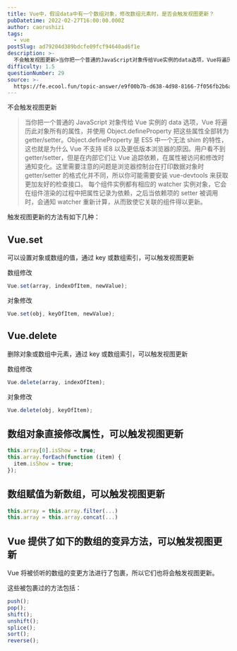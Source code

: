 ```yaml
---
title: Vue中，假设data中有一个数组对象，修改数组元素时，是否会触发视图更新？
pubDatetime: 2022-02-27T16:00:00.000Z
author: caorushizi
tags:
  - vue
postSlug: ad79204d389bdcfe09fcf94640ad6f1e
description: >-
  不会触发视图更新>当你把一个普通的JavaScript对象传给Vue实例的data选项，Vue将遍历此对象所有的属性，并使用Object.defineProperty把这些属性全部转为getter/s
difficulty: 1.5
questionNumber: 29
source: >-
  https://fe.ecool.fun/topic-answer/e9f00b7b-d638-4d98-8166-7f056fb2b6a1?orderBy=updateTime&order=desc&tagId=14
---
```


不会触发视图更新

> 当你把一个普通的 JavaScript 对象传给 Vue 实例的 data 选项，Vue 将遍历此对象所有的属性，并使用 Object.defineProperty 把这些属性全部转为 getter/setter。Object.defineProperty 是 ES5 中一个无法 shim 的特性，这也就是为什么 Vue 不支持 IE8 以及更低版本浏览器的原因。用户看不到 getter/setter，但是在内部它们让 Vue 追踪依赖，在属性被访问和修改时通知变化。这里需要注意的问题是浏览器控制台在打印数据对象时 getter/setter 的格式化并不同，所以你可能需要安装 vue-devtools 来获取更加友好的检查接口。 每个组件实例都有相应的 watcher 实例对象，它会在组件渲染的过程中把属性记录为依赖，之后当依赖项的 setter 被调用时，会通知 watcher 重新计算，从而致使它关联的组件得以更新。

触发视图更新的方法有如下几种：

## Vue.set

可以设置对象或数组的值，通过 key 或数组索引，可以触发视图更新

数组修改

```js
Vue.set(array, indexOfItem, newValue);
```

对象修改

```js
Vue.set(obj, keyOfItem, newValue);
```

## Vue.delete

删除对象或数组中元素，通过 key 或数组索引，可以触发视图更新

数组修改

```js
Vue.delete(array, indexOfItem);
```

对象修改

```js
Vue.delete(obj, keyOfItem);
```

## 数组对象直接修改属性，可以触发视图更新

```js
this.array[0].isShow = true;
this.array.forEach(function (item) {
  item.isShow = true;
});
```

## 数组赋值为新数组，可以触发视图更新

```js
this.array = this.array.filter(...)
this.array = this.array.concat(...)
```

## Vue 提供了如下的数组的变异方法，可以触发视图更新

Vue 将被侦听的数组的变更方法进行了包裹，所以它们也将会触发视图更新。

这些被包裹过的方法包括：

```js
push();
pop();
shift();
unshift();
splice();
sort();
reverse();
```
